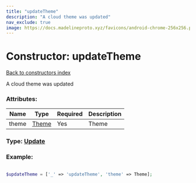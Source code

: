 ```yaml
---
title: "updateTheme"
description: "A cloud theme was updated"
nav_exclude: true
image: https://docs.madelineproto.xyz/favicons/android-chrome-256x256.png
---
```

# Constructor: updateTheme  
[Back to constructors index](/API_docs/constructors/index.html)



A cloud theme was updated

### Attributes:

| Name     |    Type       | Required | Description |
|----------|---------------|----------|-------------|
|theme|[Theme](/API_docs/types/Theme.html) | Yes|Theme|



### Type: [Update](/API_docs/types/Update.html)


### Example:

```php

$updateTheme = ['_' => 'updateTheme', 'theme' => Theme];
```  
